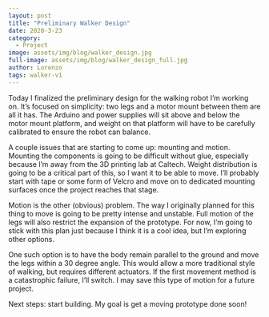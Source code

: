 ```yaml
---
layout: post
title: "Preliminary Walker Design"
date: 2020-3-23
category:
  - Project
image: assets/img/blog/walker_design.jpg
full-image: assets/img/blog/walker_design_full.jpg
author: Lorenzo
tags: walker-v1
---
```


Today I finalized the preliminary design for the walking robot I’m working on. It’s focused on simplicity: two legs and a motor mount between them are all it has. The Arduino and power supplies will sit above and below the motor mount platform, and weight on that platform will have to be carefully calibrated to ensure the robot can balance.

A couple issues that are starting to come up: mounting and motion. Mounting the components is going to be difficult without glue, especially because I’m away from the 3D printing lab at Caltech. Weight distribution is going to be a critical part of this, so I want it to be able to move. I’ll probably start with tape or some form of Velcro and move on to dedicated mounting surfaces once the project reaches that stage.

Motion is the other (obvious) problem. The way I originally planned for this thing to move is going to be pretty intense and unstable. Full motion of the legs will also restrict the expansion of the prototype. For now, I’m going to stick with this plan just because I think it is a cool idea, but I’m exploring other options.

One such option is to have the body remain parallel to the ground and move the legs within a 30 degree angle. This would allow a more traditional style of walking, but requires different actuators. If the first movement method is a catastrophic failure, I’ll switch. I may save this type of motion for a future project.

Next steps: start building. My goal is get a moving prototype done soon!
